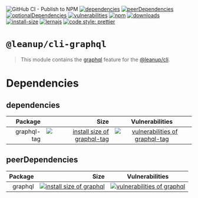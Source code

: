 ![GitHub CI - Publish to NPM](https://github.com/leanupjs/leanup/workflows/GitHub%20CI%20-%20Publish%20to%20NPM/badge.svg)
[![dependencies][dependencies]][dependencies-url]
[![peerDependencies][peerdependencies]][peerdependencies-url]
[![optionalDependencies][optionaldependencies]][optionaldependencies-url]
[![vulnerabilities][vulnerabilities]][vulnerabilities-url]
[![npm][npm]][npm-url]
[![downloads][downloads]][downloads-url]
[![install-size][install-size]][install-size-url]
[![lernajs][lernajs]][lernajs-url]
[![code style: prettier](https://img.shields.io/badge/code_style-prettier-ff69b4.svg)](https://github.com/prettier/prettier)

[npm]: https://img.shields.io/npm/v/@leanup/cli-graphql
[npm-url]: https://www.npmjs.com/package/@leanup/cli-graphql
[dependencies]: https://img.shields.io/david/leanupjs/leanup?path=packages/cli/plugins/graphql
[dependencies-url]: https://david-dm.org/leanupjs/leanup?path=packages/cli/plugins/graphql
[peerdependencies]: https://img.shields.io/david/peer/leanupjs/leanup?path=packages/cli/plugins/graphql
[peerdependencies-url]: https://david-dm.org/leanupjs/leanup?path=packages/cli/plugins/graphql&type=peer
[optionaldependencies]: https://img.shields.io/david/optional/leanupjs/leanup?path=packages/cli/plugins/graphql
[optionaldependencies-url]: https://david-dm.org/leanupjs/leanup?path=packages/cli/plugins/graphql&type=optional
[vulnerabilities]: https://snyk.io/test/npm/@leanup/cli-graphql/badge.svg
[vulnerabilities-url]: https://snyk.io/test/npm/@leanup/cli-graphql
[downloads]: https://img.shields.io/npm/dm/@leanup/cli-graphql
[downloads-url]: https://npmcharts.com/compare/@leanup/cli-graphql?minimal=true
[install-size]: https://packagephobia.now.sh/badge?p=@leanup/cli-graphql
[install-size-url]: https://packagephobia.now.sh/result?p=@leanup/cli-graphql
[lernajs]: https://img.shields.io/badge/managed%20with-lerna-blueviolet
[lernajs-url]: https://lerna.js.org

# `@leanup/cli-graphql`

> This module contains the [graphql](https://graphql.org/) feature for the [@leanup/cli](https://www.npmjs.com/package/@leanup/cli).

# Dependencies

## dependencies

|     Package |                                                                                                                                  Size |                                                      Vulnerabilities                                                      |
| ----------: | ------------------------------------------------------------------------------------------------------------------------------------: | :-----------------------------------------------------------------------------------------------------------------------: |
| graphql-tag | [![install size of graphql-tag](https://packagephobia.now.sh/badge?p=graphql-tag)](https://packagephobia.now.sh/result?p=graphql-tag) | [![vulnerabilities of graphql-tag](https://snyk.io/test/npm/graphql-tag/badge.svg)](https://snyk.io/test/npm/graphql-tag) |

## peerDependencies

| Package |                                                                                                                      Size |                                                Vulnerabilities                                                |
| ------: | ------------------------------------------------------------------------------------------------------------------------: | :-----------------------------------------------------------------------------------------------------------: |
| graphql | [![install size of graphql](https://packagephobia.now.sh/badge?p=graphql)](https://packagephobia.now.sh/result?p=graphql) | [![vulnerabilities of graphql](https://snyk.io/test/npm/graphql/badge.svg)](https://snyk.io/test/npm/graphql) |

